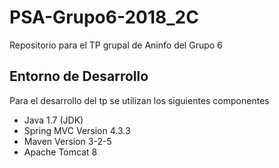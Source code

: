 # PSA-Grupo6-2018_2C 
Repositorio para el TP grupal de Aninfo del Grupo 6

## Entorno de Desarrollo

Para el desarrollo del tp se utilizan los siguientes componentes

* Java 1.7 (JDK)
* Spring MVC Version 4.3.3
* Maven Version 3-2-5
* Apache Tomcat 8
